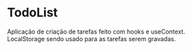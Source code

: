 # TodoList
 Aplicação de criação de tarefas feito com hooks e useContext. LocalStorage sendo usado para as tarefas serem gravadas.
